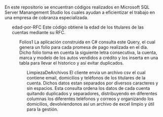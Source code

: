 En este repositorio se encuentran códigos realizados en Microsoft SQL Server Manangement Studio los cuales ayudan a eficientizar 
el trabajo en una empresa de cobranza especializada.

<ul> edad-por-RFC
Este código obtiene la edad de los titulares de las cuentas mediante su RFC.

<ul> Folios1
La aplicación construida en C# consulta este Query, el cual genera un folio para cada promesa de pago realizada en el día.
Dicho folio toma en cuenta la siguiente letra consecutiva, la cuenta, marca y modelo de los autos vendidos a crédito y los inserta en una tabla para llevar el historico y así evitar duplicados.

<ul> LimpiezaDeArchivos
El cliente envia un archivo csv el cual contiene email, domicilios y teléfonos de los titulares de la cuenta. Dichos datos estan separados por diversos caracteres y sin espacios. Esta consulta ordena los datos de cada cuenta quitando duplicados y separadores, distribuyendo en diferentes columnas los diferentes teléfonos y correos y organizando los domicilios, devolviendonos así un archivo de excel limpio y útil para la gestión.


